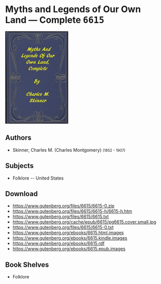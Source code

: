 # Myths and Legends of Our Own Land — Complete <kbd>6615</kbd>

![](./cover.medium.jpg "")

## Authors


 - Skinner, Charles M. (Charles Montgomery) <small>(1852 - 1907)</small>

## Subjects


 - Folklore -- United States

## Download


 - https://www.gutenberg.org/files/6615/6615-0.zip
 - https://www.gutenberg.org/files/6615/6615-h/6615-h.htm
 - https://www.gutenberg.org/files/6615/6615.txt
 - https://www.gutenberg.org/cache/epub/6615/pg6615.cover.small.jpg
 - https://www.gutenberg.org/files/6615/6615-0.txt
 - https://www.gutenberg.org/ebooks/6615.html.images
 - https://www.gutenberg.org/ebooks/6615.kindle.images
 - https://www.gutenberg.org/ebooks/6615.rdf
 - https://www.gutenberg.org/ebooks/6615.epub.images

## Book Shelves


 - Folklore
